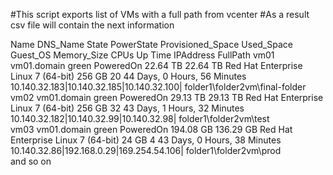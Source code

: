 #This script exports list of VMs with a full path from vcenter
#As a result csv file will contain the next information

Name	DNS_Name	State	PowerState	Provisioned_Space Used_Space   Guest_OS	                            Memory_Size	CPUs	Up Time	                        IPAddress                                   FullPath
vm01	vm01.domain	green	PoweredOn	22.64 TB	      22.64 TB	   Red Hat Enterprise Linux 7 (64-bit)	256 GB	    20	    44 Days, 0 Hours, 56 Minutes	10.140.32.183|10.140.32.185|10.140.32.100|	folder1\folder2vm\final-folder\
vm02	vm01.domain	green	PoweredOn	29.13 TB	      29.13 TB	   Red Hat Enterprise Linux 7 (64-bit)	256 GB	    32	    43 Days, 1 Hours, 32 Minutes	10.140.32.182|10.140.32.99|10.140.32.98|	folder1\folder2vm\test\
vm03	vm01.domain	green	PoweredOn	194.08 GB	      136.29 GB	   Red Hat Enterprise Linux 7 (64-bit)	24 GB	    4	    43 Days, 0 Hours, 38 Minutes	10.140.32.86|192.168.0.29|169.254.54.106|	folder1\folder2vm\prod\
and so on
